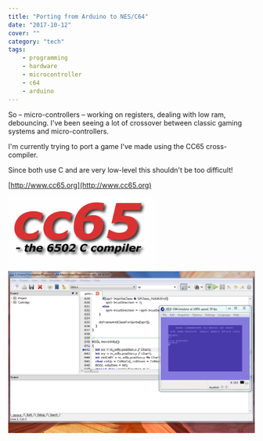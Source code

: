 ```yaml
---
title: "Porting from Arduino to NES/C64"
date: "2017-10-12"
cover: ""
category: "tech"
tags:
    - programming
    - hardware
    - microcontroller
    - c64
    - arduino
---
```


So – micro-controllers – working on registers, dealing with low ram, debouncing. I've been seeing a lot of crossover between classic gaming systems and micro-controllers.

I'm currently trying to port a game I've made using the CC65 cross-compiler.

Since both use C and are very low-level this shouldn't be too difficult!

[http://www.cc65.org](http://www.cc65.org)

![cc65 logo](images/cc65.png)  
![Workflow for c64 using cc65](images/h5Jgt.png)
